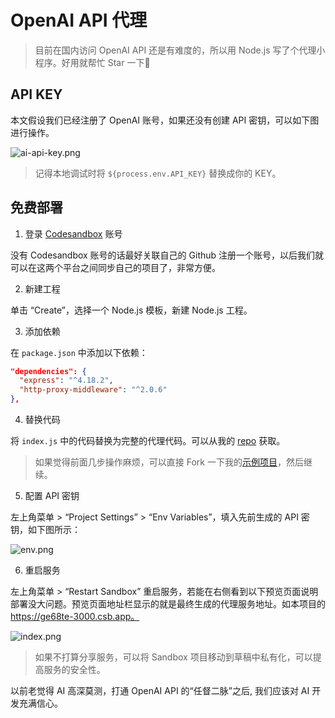 # OpenAI API 代理 

> 目前在国内访问 OpenAI API 还是有难度的，所以用 Node.js 写了个代理小程序。好用就帮忙 Star 一下🙌

## API KEY

本文假设我们已经注册了 OpenAI 账号，如果还没有创建 API 密钥，可以如下图进行操作。

![ai-api-key.png](https://www.riafan.com/uploads/2212/ai-api-key.png)

> 记得本地调试时将 `${process.env.API_KEY}` 替换成你的 KEY。

## 免费部署

1. 登录 [Codesandbox](https://codesandbox.io/) 账号

没有 Codesandbox 账号的话最好关联自己的 Github 注册一个账号，以后我们就可以在这两个平台之间同步自己的项目了，非常方便。

2. 新建工程

单击 “Create”，选择一个 Node.js 模板，新建 Node.js 工程。

3. 添加依赖

在 `package.json` 中添加以下依赖：

```json
"dependencies": {
  "express": "^4.18.2",
  "http-proxy-middleware": "^2.0.6"
},
```

4. 替换代码

将 `index.js` 中的代码替换为完整的代理代码。可以从我的 [repo](https://github.com/51fe/openai-proxy/blob/master/index.js) 获取。

> 如果觉得前面几步操作麻烦，可以直接 Fork 一下我的[示例项目](https://codesandbox.io/p/sandbox/openai-proxy-ge68te)，然后继续。

5. 配置 API 密钥

左上角菜单 > “Project Settings” > “Env Variables”，填入先前生成的 API 密钥，如下图所示：

![env.png](https://www.riafan.com/uploads/2304/env.png)

6. 重启服务

左上角菜单 > “Restart Sandbox” 重启服务，若能在右侧看到以下预览页面说明部署没大问题。预览页面地址栏显示的就是最终生成的代理服务地址。如本项目的 https://ge68te-3000.csb.app。

![index.png](https://www.riafan.com/uploads/2304/index.png)

> 如果不打算分享服务，可以将 Sandbox 项目移动到草稿中私有化，可以提高服务的安全性。

以前老觉得 AI 高深莫测，打通 OpenAI API 的“任督二脉”之后, 我们应该对 AI 开发充满信心。